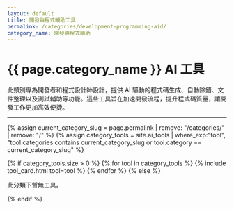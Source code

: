 ```yaml
---
layout: default
title: 開發與程式輔助工具
permalink: /categories/development-programming-aid/
category_name: 開發與程式輔助
---
```


# {{ page.category_name }} AI 工具

<p>此類別專為開發者和程式設計師設計，提供 AI 驅動的程式碼生成、自動除錯、文件整理以及測試輔助等功能。這些工具旨在加速開發流程，提升程式碼質量，讓開發工作更加高效便捷。</p>

---

<div class="tool-grid">
  {% assign current_category_slug = page.permalink | remove: "/categories/" | remove: "/" %}
  {% assign category_tools = site.ai_tools | where_exp:"tool", "tool.categories contains current_category_slug or tool.category == current_category_slug" %}

  {% if category_tools.size > 0 %}
    {% for tool in category_tools %}
      {% include tool_card.html tool=tool %}
    {% endfor %}
  {% else %}
    <p>此分類下暫無工具。</p>
  {% endif %}
</div>